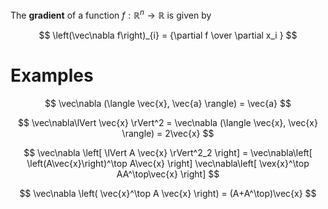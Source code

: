 The **gradient** of a function $f: \mathbb{R}^n \to \mathbb{R}$ is given by

$$
\left(\vec\nabla f\right)_{i} = {\partial f \over \partial x_i }
$$

# Examples

$$
\vec\nabla (\langle \vec{x}, \vec{a} \rangle) =  \vec{a}
$$

$$
\vec\nabla\lVert \vec{x} \rVert^2 = \vec\nabla (\langle \vec{x}, \vec{x} \rangle) =  2\vec{x}
$$

$$
\vec\nabla \left[ \lVert A \vec{x} \rVert^2_2 \right] = \vec\nabla\left[ \left(A\vec{x}\right)^\top A\vec{x} \right] \vec\nabla\left[ \vex{x}^\top AA^\top\vec{x} \right]
$$

$$
\vec\nabla \left( \vec{x}^\top A \vec{x} \right) = (A+A^\top)\vec{x}
$$
